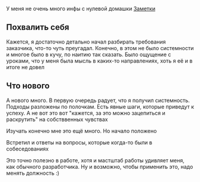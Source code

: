 У меня не очень много инфы с нулевой домашки
[Заметки](lesson_0.md)

## Похвалить себя

Кажется, я достаточно детально начал разбирать требования заказчика, что-то чуть преугадал. Конечно, в этом не было системности и многое было в кучу, по наитию так сказать. Было ощущение с уроками, что у меня была мысль в каких-то направлениях, хоть я её и в итоге не довел

## Что нового

А нового много. В первую очередь радует, что я получил системность. Подходы разложены по полочкам. Есть явные шаги, которые приведут к успеху. А не вот это вот "кажется, за это можно зацепиться и раскрутить" на собстввенных чувствах

Изучать конечно мне это ещё много. Но начало положено

Встретил и ответы на вопросы, которые когда-то были в собеседованиях

Это точно полезно в работе, хотя и мастштаб работы удивляет меня, как обычного разработчика. Ну и возможно, чтобы применить это, надо менять должность :)
